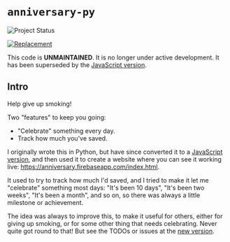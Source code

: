 `anniversary-py`
================

![Project Status](https://img.shields.io/badge/status-umaintained-critical)

[![Replacement](https://img.shields.io/static/v1?label=replacement&message=anniversary-js&color=green)](https://github.com/ayeseeem/anniversary-js)

This code is **UNMAINTAINED**.
It is no longer under active development.
It has been superseded by the [JavaScript version](https://github.com/ayeseeem/anniversary-js).


Intro
-----

Help give up smoking!

Two "features" to keep you going:

- "Celebrate" something every day.
- Track how much you've saved.

I originally wrote this in Python, but have since converted
it to a [JavaScript version](https://github.com/ayeseeem/anniversary-js), and then used it to create a website where you can see it working live:
<https://anniversary.firebaseapp.com/index.html>.

It used to try to track how much I'd saved, and I tried to make it let me
"celebrate" something most days: "It's been 10 days", "It's been two weeks",
"It's been a month", and so on, so there was always a little milestone or
achievement.

The idea was always to improve this, to make it useful for others, either
for giving up smoking, or for some other thing that needs celebrating.
Never quite got round to that! But see the TODOs or issues at the
[new version](https://github.com/ayeseeem/anniversary-js).
